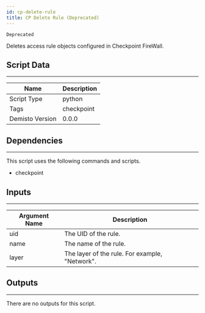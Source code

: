 ```yaml
---
id: cp-delete-rule
title: CP Delete Rule (Deprecated)
---
```


`Deprecated`

Deletes access rule objects configured in Checkpoint FireWall.

## Script Data
---

| **Name** | **Description** |
| --- | --- |
| Script Type | python |
| Tags | checkpoint |
| Demisto Version | 0.0.0 |

## Dependencies
---
This script uses the following commands and scripts.
* checkpoint

## Inputs
---

| **Argument Name** | **Description** |
| --- | --- |
| uid | The UID of the rule. |
| name | The name of the rule. |
| layer | The layer of the rule. For example, "Network". |

## Outputs
---
There are no outputs for this script.
